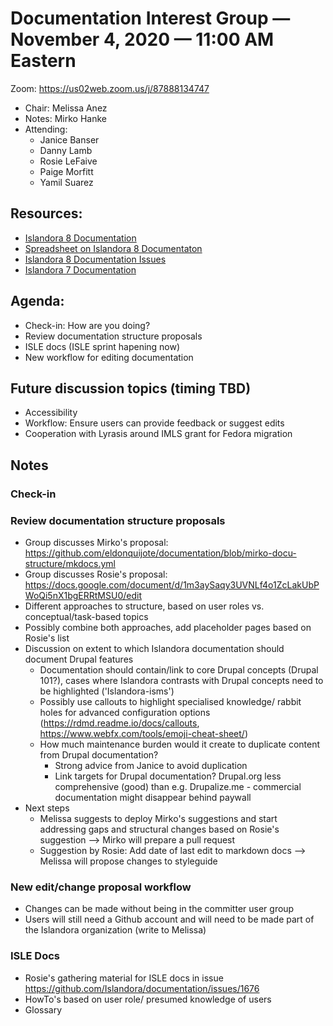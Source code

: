 # Documentation Interest Group — November 4, 2020 — 11:00 AM Eastern

Zoom:  https://us02web.zoom.us/j/87888134747

* Chair: Melissa Anez
* Notes: Mirko Hanke
* Attending: 
  * Janice Banser
  * Danny Lamb
  * Rosie LeFaive
  * Paige Morfitt
  * Yamil Suarez
  

## Resources:
* [Islandora 8 Documentation](https://islandora.github.io/documentation/)
* [Spreadsheet on Islandora 8 Documentaton](https://docs.google.com/spreadsheets/d/1E-kRw9xE60CKK0qL1-phzeVKjEZu3qBKZ9d3LH1hDEE/edit?usp=sharing)
* [Islandora 8 Documentation Issues](https://github.com/Islandora/documentation/labels/documentation)
* [Islandora 7 Documentation](https://wiki.lyrasis.org/display/ISLANDORA/Start)


## Agenda:
* Check-in: How are you doing?
* Review documentation structure proposals
* ISLE docs (ISLE sprint hapening now)
* New workflow for editing documentation


## Future discussion topics (timing TBD)
* Accessibility
* Workflow: Ensure users can provide feedback or suggest edits
* Cooperation with Lyrasis around IMLS grant for Fedora migration


## Notes
### Check-in
### Review documentation structure proposals
* Group discusses Mirko's proposal: https://github.com/eldonquijote/documentation/blob/mirko-docu-structure/mkdocs.yml
* Group discusses Rosie's proposal: https://docs.google.com/document/d/1m3aySaqy3UVNLf4o1ZcLakUbPWoQi5nX1bgERRtMSU0/edit
* Different approaches to structure, based on user roles vs. conceptual/task-based topics
* Possibly combine both approaches, add placeholder pages based on Rosie's list
* Discussion on extent to which Islandora documentation should document Drupal features
  * Documentation should contain/link to core Drupal concepts (Drupal 101?), cases where Islandora contrasts with Drupal concepts need to be highlighted ('Islandora-isms')
  * Possibly use callouts to highlight specialised knowledge/ rabbit holes for advanced configuration options (https://rdmd.readme.io/docs/callouts, https://www.webfx.com/tools/emoji-cheat-sheet/)
  * How much maintenance burden would it create to duplicate content from Drupal documentation? 
    * Strong advice from Janice to avoid duplication
    * Link targets for Drupal documentation? Drupal.org less comprehensive (good) than e.g. Drupalize.me - commercial documentation might disappear behind paywall
* Next steps
  * Melissa suggests to deploy Mirko's suggestions and start addressing gaps and structural changes based on Rosie's suggestion --> Mirko will prepare a pull request
  * Suggestion by Rosie: Add date of last edit to markdown docs --> Melissa will propose changes to styleguide
 
### New edit/change proposal workflow
* Changes can be made without being in the committer user group
* Users will still need a Github account and will need to be made part of the Islandora organization (write to Melissa)

### ISLE Docs
* Rosie's gathering material for ISLE docs in issue https://github.com/Islandora/documentation/issues/1676
* HowTo's based on user role/ presumed knowledge of users
* Glossary
